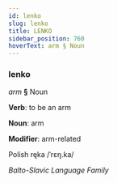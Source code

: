 ```yaml
---
id: lenko
slug: lenko
title: LENKO
sidebar_position: 760
hoverText: arm § Noun
---
```


### lenko

*arm* **§** Noun

**Verb**: to be an arm

**Noun**: arm

**Modifier**: arm-related

Polish ręka /ˈrɛŋ.ka/

*Balto-Slavic Language Family*